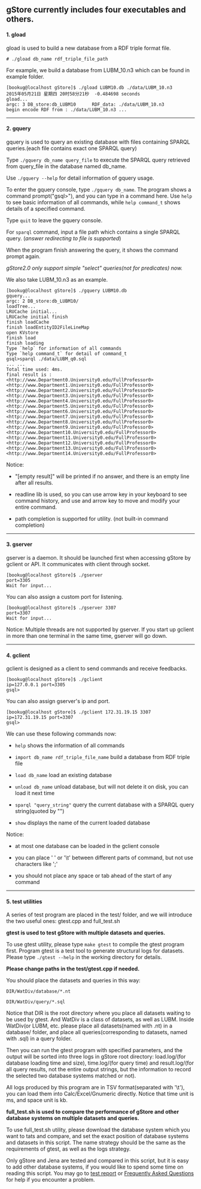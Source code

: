 ## gStore currently includes four executables and others.

#### 1. gload

gload is used to build a new database from a RDF triple format file.

`# ./gload db_name rdf_triple_file_path`

For example, we build a database from LUBM_10.n3 which can be found in example folder.

    [bookug@localhost gStore]$ ./gload LUBM10.db ./data/LUBM_10.n3 
    2015年05月21日 星期四 20时58分21秒  -0.484698 seconds
    gload...
    argc: 3 DB_store:db_LUBM10      RDF_data: ./data/LUBM_10.n3  
    begin encode RDF from : ./data/LUBM_10.n3 ...

- - -

#### 2. gquery

gquery is used to query an existing database with files containing SPARQL queries.(each file contains exact one SPARQL query)

Type `./gquery db_name query_file` to execute the SPARQL query retrieved from query_file in the database named db_name.

Use `./gquery --help` for detail information of gquery usage.

To enter the gquery console, type `./gquery db_name`. The program shows a command prompt("gsql>"), and you can type in a command here. Use `help` to see basic information of all commands, while `help command_t` shows details of a specified command.

Type `quit` to leave the gquery console.

For `sparql` command, input a file path which contains a single SPARQL query. (*answer redirecting to file is supported*)

When the program finish answering the query, it shows the command prompt again. 

*gStore2.0 only support simple "select" queries(not for predicates) now.*

We also take LUBM_10.n3 as an example.

    [bookug@localhost gStore]$ ./gquery LUBM10.db
    gquery...
    argc: 2 DB_store:db_LUBM10/
    loadTree...
    LRUCache initial...
    LRUCache initial finish
    finish loadCache
    finish loadEntityID2FileLineMap
    open KVstore
    finish load
    finish loading
    Type `help` for information of all commands
	Type `help command_t` for detail of command_t
    gsql>sparql ./data/LUBM_q0.sql
    ... ...
    Total time used: 4ms.
    final result is : 
    <http://www.Department0.University0.edu/FullProfessor0>
    <http://www.Department1.University0.edu/FullProfessor0>
    <http://www.Department2.University0.edu/FullProfessor0>
    <http://www.Department3.University0.edu/FullProfessor0>
    <http://www.Department4.University0.edu/FullProfessor0>
    <http://www.Department5.University0.edu/FullProfessor0>
    <http://www.Department6.University0.edu/FullProfessor0>
    <http://www.Department7.University0.edu/FullProfessor0>
    <http://www.Department8.University0.edu/FullProfessor0>
    <http://www.Department9.University0.edu/FullProfessor0>
    <http://www.Department10.University0.edu/FullProfessor0>
    <http://www.Department11.University0.edu/FullProfessor0>
    <http://www.Department12.University0.edu/FullProfessor0>
    <http://www.Department13.University0.edu/FullProfessor0>
    <http://www.Department14.University0.edu/FullProfessor0>

Notice: 

- "[empty result]" will be printed if no answer, and there is an empty line after all results.

- readline lib is used, so you can use <UP> arrow key in your keyboard to see command history, and use <LEFT> and <RIGHT> arrow key to move and modify your entire command.

- path completion is supported for utility. (not built-in command completion)

- - -

#### 3. gserver

gserver is a daemon. It should be launched first when accessing gStore by gclient or API. It communicates with client through socket. 

    [bookug@localhost gStore]$ ./gserver 
    port=3305
    Wait for input...

You can also assign a custom port for listening.

    [bookug@localhost gStore]$ ./gserver 3307
    port=3307
    Wait for input...

Notice: Multiple threads are not supported by gserver. If you start up gclient in more than one terminal in the same time, gserver will go down.

- - -

#### 4. gclient

gclient is designed as a client to send commands and receive feedbacks.

    [bookug@localhost gStore]$ ./gclient 
    ip=127.0.0.1 port=3305
    gsql>

You can also assign gserver's ip and port.

    [bookug@localhost gStore]$ ./gclient 172.31.19.15 3307
    ip=172.31.19.15 port=3307
	gsql>

We can use these following commands now:

- `help` shows the information of all commands

- `import db_name rdf_triple_file_name` build a database from RDF triple file

- `load db_name` load an existing database

- `unload db_name` unload database, but will not delete it on disk, you can load it next time

- `sparql "query_string"` query the current database with a SPARQL query string(quoted by "")

- `show` displays the name of the current loaded database

Notice:

- at most one database can be loaded in the gclient console

- you can place ' ' or '\t' between different parts of command, but not use characters like ';'

- you should not place any space or tab ahead of the start of any command

- - -

#### 5. test utilities

A series of test program are placed in the test/ folder, and we will introduce the two useful ones: gtest.cpp and full_test.sh

**gtest is used to test gStore with multiple datasets and queries.**

To use gtest utility, please type `make gtest` to compile the gtest program first. Program gtest is a test tool to generate structural logs for datasets. Please type `./gtest --help` in the working directory for details.

**Please change paths in the test/gtest.cpp if needed.**

You should place the datasets and queries in this way: 

	DIR/WatDiv/database/*.nt 

	DIR/WatDiv/query/*.sql 

Notice that DIR is the root directory where you place all datasets waiting to be used by gtest. And WatDiv is a class of datasets, as well as LUBM. Inside WatDiv(or LUBM, etc. please place all datasets(named with .nt) in a database/ folder, and place all queries(corresponding to datasets, named with .sql) in a query folder.

Then you can run the gtest program with specified parameters, and the output will be sorted into three logs in gStore root directory: load.log/(for database loading time and size), time.log/(for query time) and result.log/(for all query results, not the entire output strings, but the information to record the selected two database systems matched or not).

All logs produced by this program are in TSV format(separated with '\t'), you can load them into Calc/Excel/Gnumeric directly. Notice that time unit is ms, and space unit is kb.

**full_test.sh is used to compare the performance of gStore and other database systems on multiple datasets and queries.**

To use full_test.sh utility, please download the database system which you want to tats and compare, and set the exact position of database systems and datasets in this script. The name strategy should be the same as the requirements of gtest, as well as the logs strategy. 

Only gStore and Jena are tested and compared in this script, but it is easy to add other database systems, if you would like to spend some time on reading this script. You may go to [test report](pdf/gstore测试报告.pdf) or [Frequently Asked Questions](FAQ.md) for help if you encounter a problem.

